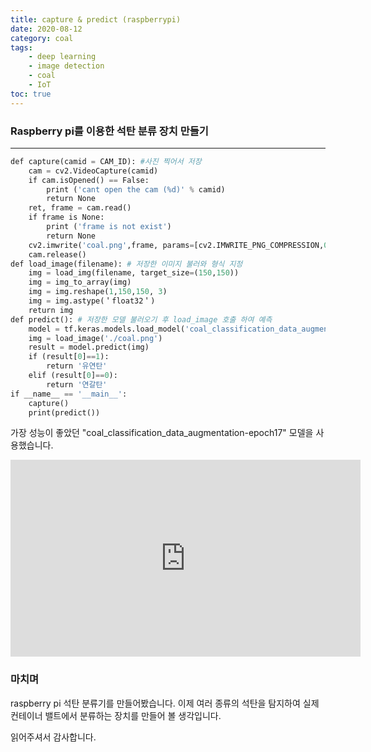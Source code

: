 ```yaml
---
title: capture & predict (raspberrypi)
date: 2020-08-12
category: coal
tags:
    - deep learning
    - image detection
    - coal
    - IoT
toc: true
---
```


### Raspberry pi를 이용한 석탄 분류 장치 만들기
---


```python
def capture(camid = CAM_ID): #사진 찍어서 저장
    cam = cv2.VideoCapture(camid)
    if cam.isOpened() == False:
        print ('cant open the cam (%d)' % camid)
        return None
    ret, frame = cam.read()
    if frame is None:
        print ('frame is not exist')
        return None
    cv2.imwrite('coal.png',frame, params=[cv2.IMWRITE_PNG_COMPRESSION,0])
    cam.release()
def load_image(filename): # 저장한 이미지 불러와 형식 지정
    img = load_img(filename, target_size=(150,150))
    img = img_to_array(img)
    img = img.reshape(1,150,150, 3)
    img = img.astype(＇float32＇)
    return img
def predict(): # 저장한 모델 불러오기 후 load_image 호출 하여 예측 
    model = tf.keras.models.load_model('coal_classification_data_augmentation - epoch17.h5')
    img = load_image('./coal.png')
    result = model.predict(img)
    if (result[0]==1):
        return '유연탄'
    elif (result[0]==0):
        return '연갈탄'
if __name__ == '__main__':
    capture()
    print(predict())
```

 가장 성능이 좋았던 "coal_classification_data_augmentation-epoch17" 모델을 사용했습니다.

<iframe width="560" height="315" src="https://www.youtube.com/embed/ogs_l6xo1nE" frameborder="0" allow="accelerometer; autoplay; clipboard-write; encrypted-media; gyroscope; picture-in-picture" allowfullscreen></iframe>


### 마치며

raspberry pi 석탄 분류기를 만들어봤습니다.
이제 여러 종류의 석탄을 탐지하여 실제 컨테이너 밸트에서 분류하는 장치를 만들어 볼 생각입니다.

읽어주셔서 감사합니다.

